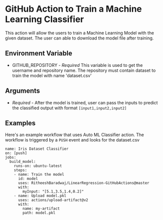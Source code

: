 # GitHub Action to Train a Machine Learning Classifier
This action will allow the users to train a Machine Learning Model with the given dataset. The user can able to download the model file after training.
## Environment Variable
- GITHUB_REPOSITORY - <i>Required</i> This variable is used to get the username and repository name. The repository must contain dataset to train the model with name 'dataset.csv'
## Arguments
- <i>Required</i> - After the model is trained, user can pass the inputs to predict the classified output with format ```[input1,input2,input2]```
## Examples
Here's an example workflow that uses Auto ML Classifier action. The workflow is triggered by a ```PUSH``` event and looks for the dataset.csv
```
name: Iris Dataset Classifier
on: [push]
jobs:
  build_model:
    runs-on: ubuntu-latest
    steps:
    - name: Train the model
      id: model
      uses: RitheeshBaradwaj/LinearRegression-GitHubActions@master
      with:
        myInput: "[5.1,3.5,1.4,0.2]"
    - name: Upload model.pkl 
      uses: actions/upload-artifact@v2
      with:
        name: my-artifact
        path: model.pkl
```